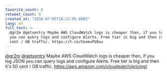 ```yaml
---
favorite_count: 0
retweet_count: 0
created_at: "2018-07-05T18:23:05.000Z"
lang: en
full_text: >-
  @gr2m @getsentry Maybe AWS CloudWatch logs is cheaper then, if you log JSON
  you can query logs and configure Alerts. Free tier is big and then it's 50
  cent / GB traffic. https://t.co/CexmuPU8uu
---
```


[@gr2m](https://twitter.com/gr2m) [@getsentry](https://twitter.com/getsentry)
Maybe AWS CloudWatch logs is cheaper then, if you log JSON you can query logs
and configure Alerts. Free tier is big and then it's 50 cent / GB traffic.
<https://aws.amazon.com/cloudwatch/pricing/>
